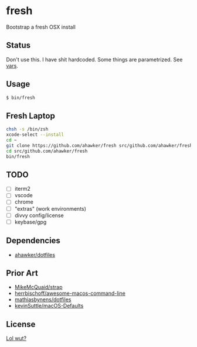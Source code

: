 # fresh

Bootstrap a fresh OSX install

## Status

Don't use this. I have shit hardcoded. Some things are parametrized. See [vars](vars).

## Usage

```sh
$ bin/fresh
```

## Fresh Laptop

```sh
chsh -s /bin/zsh
xcode-select --install
cd ~
git clone https://github.com/ahawker/fresh src/github.com/ahawker/fresh
cd src/github.com/ahawker/fresh
bin/fresh
```

## TODO

* [ ] iterm2
* [ ] vscode
* [ ] chrome
* [ ] "extras" (work environments)
* [ ] divvy config/license
* [ ] keybase/gpg

## Dependencies

* [ahawker/dotfiles](https://github.com/ahawker/dotfiles)

## Prior Art

* [MikeMcQuaid/strap](https://github.com/MikeMcQuaid/strap)
* [herrbischoff/awesome-macos-command-line](https://github.com/herrbischoff/awesome-macos-command-line)
* [mathiasbynens/dotfiles](https://github.com/mathiasbynens/dotfiles)
* [kevinSuttle/macOS-Defaults](https://github.com/kevinSuttle/macOS-Defaults)

## License

[Lol wut?](LICENSE)

